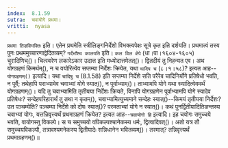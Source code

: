 ```yaml
---
index:  8.1.59
sutra:  चवायोगे प्रथमा।
vritti:  nyasa
---
```


`प्रथमा तिङविभक्तिः` इति। एतेन प्रथमेति स्त्रीलिङ्गनिर्देशो विभक्त्यपेक्षः सूत्रे कृत इति दर्शयति। प्रथमात्वं तस्य पुनः प्रथममुच्चारणाद्वेदितव्यम्? `गर्दंभाँश्च कालयति` इति। `कल विल क्षेपे` (धा।पा।१६०४-१६०५) चुरादिणिच्()। चित्स्वरेण लकारेऽकार उदात्त इति मध्योदात्तमेतत्()। द्वितदीयं तु निहन्यत एव। 
अथ योगग्रहणं किमर्थम्(), न च वयोरित्येव सप्तम्या निर्देशः क्रियेत, यथा `चादिष च` (८।१।५८)? इत्यत आह--`योगग्रहणम्()` इत्यादि। यथा `चादिषु च` (8.1.58) इति सप्तम्या निर्देशे सति परैरेव चादिनिर्योगे प्रतिषेधो भवति, न पूर्वै; तथेहापि पराभ्यामेव चवाभ्यां योगे स्यात्(), न पूर्वाभ्याम्()। ताभ्यामपि योगे यथा स्यादित्येवमर्थं योगग्रहणम्()। यदि तु चवाभ्यामिति तृतीयया निर्देशः क्रियते, विनापि योगग्रहणेन पूर्वाभ्यामपि योगे स्यादेव प्रतिषेधः? सन्देहपरिहारार्थं तु तथा न कृतम्(), चवाभ्यामित्युच्यमाने सन्देहः स्यात्()--किमयं तृतीयया निर्देशः? उत पञ्चम्येति? पञ्चम्या निर्देशे को दोषः स्यात्()? परमताभ्यां योगे न स्यात्()। 
कथं पुनर्द्वितीयादितिङन्तस्य चवाभ्यां योगः, यत्तन्निवृत्त्यर्थं प्रथमाग्रहणं क्रियेत? इत्यत आह--`चवायोगो हि` इत्यादि। इह चयोगः समुच्चये भवति, वायोगस्तु विकल्पे। स च समुच्चयो वपिकल्पश्चानेकस्य धर्मः, द्वित्वादिवत्()। अतो यत्र तौ समुच्चयविकल्पौ, तत्रावश्यमनेकस्य द्वितीयादेः सन्निधानेन भवितव्यम्()। तस्मात्? तन्निवृत्त्यर्थं प्रथमाग्रहणम्()॥
